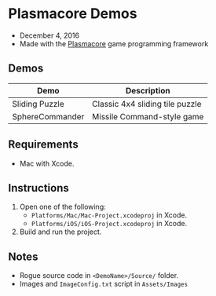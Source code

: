 # Plasmacore Demos
- December 4, 2016
- Made with the [Plasmacore](https://github.com/AbePralle/Plasmacore) game programming framework

## Demos

Demo            | Description
----------------|--------------------
Sliding Puzzle  | Classic 4x4 sliding tile puzzle
SphereCommander | Missile Command-style game

## Requirements
- Mac with Xcode.

## Instructions
1. Open one of the following:
    - `Platforms/Mac/Mac-Project.xcodeproj` in Xcode.
    - `Platforms/iOS/iOS-Project.xcodeproj` in Xcode.
2. Build and run the project.

## Notes
- Rogue source code in `<DemoName>/Source/` folder.
- Images and `ImageConfig.txt` script in `Assets/Images`


